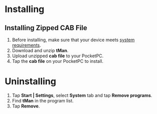 # Installing #

## Installing Zipped CAB File ##

  1. Before installing, make sure that your device meets [system requirements](SystemRequirements.md).
  1. Download and unzip **tMan**.
  1. Upload unzipped **cab file** to your PocketPC.
  1. Tap the **cab file** on your PocketPC to install.


# Uninstalling #

  1. Tap **Start | Settings**, select **System** tab and tap **Remove programs**.
  1. Find **tMan** in the program list.
  1. Tap **Remove**.